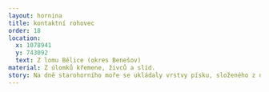 ```yaml
---
layout: hornina
title: kontaktní rohovec
order: 18
location:
  x: 1078941
  y: 743092
  text: Z lomu Bělice (okres Benešov)
material: Z úlomků křemene, živců a slíd.
story: Na dně starohorního moře se ukládaly vrstvy písku, složeného z drobných úlomků hornin. Stlačením a stmelením zrn vznikla pevná hornina - droba. Při variském vrásnění byly vrstvy drob zvrásněny, zatlačeny do hloubky a ohřáty teplem magmatických hornin blízkého středočeského plutonu. Droby se změnily v kontaktní rohovce.
---
```


